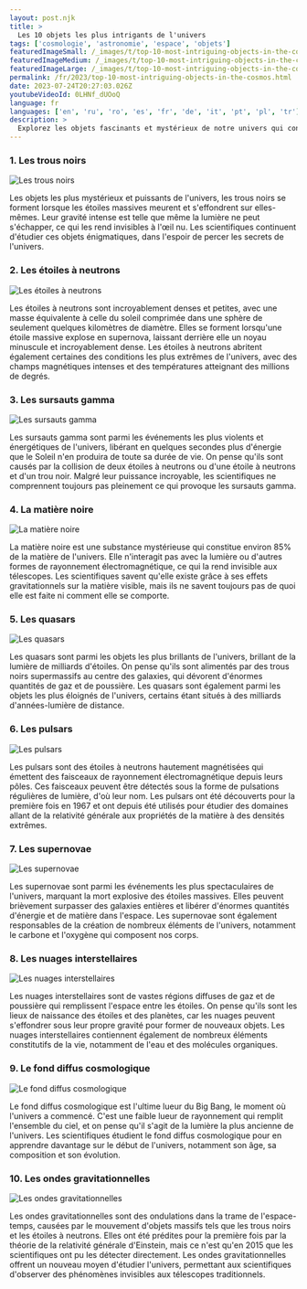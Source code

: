 ```yaml
---
layout: post.njk
title: >
  Les 10 objets les plus intrigants de l'univers
tags: ['cosmologie', 'astronomie', 'espace', 'objets']
featuredImageSmall: /_images/t/top-10-most-intriguing-objects-in-the-cosmos-cover-fr-small.webp
featuredImageMedium: /_images/t/top-10-most-intriguing-objects-in-the-cosmos-cover-fr-medium.webp
featuredImageLarge: /_images/t/top-10-most-intriguing-objects-in-the-cosmos-cover-fr-large.webp
permalink: /fr/2023/top-10-most-intriguing-objects-in-the-cosmos.html
date: 2023-07-24T20:27:03.026Z
youtubeVideoId: 0LHNf_dUOoQ
language: fr
languages: ['en', 'ru', 'ro', 'es', 'fr', 'de', 'it', 'pt', 'pl', 'tr']
description: >
  Explorez les objets fascinants et mystérieux de notre univers qui continuent de captiver les astronomes et les scientifiques.
---
```


### 1. Les trous noirs

![Les trous noirs](/_images/d/d0ad0e801ddb94e8a3f075fb364c35c2-medium.webp)

Les objets les plus mystérieux et puissants de l'univers, les trous noirs se forment lorsque les étoiles massives meurent et s'effondrent sur elles-mêmes. Leur gravité intense est telle que même la lumière ne peut s'échapper, ce qui les rend invisibles à l'œil nu. Les scientifiques continuent d'étudier ces objets énigmatiques, dans l'espoir de percer les secrets de l'univers.

### 2. Les étoiles à neutrons

![Les étoiles à neutrons](/_images/b/b12011c7b7fa413231c7e6de2f4dde38-medium.webp)

Les étoiles à neutrons sont incroyablement denses et petites, avec une masse équivalente à celle du soleil comprimée dans une sphère de seulement quelques kilomètres de diamètre. Elles se forment lorsqu'une étoile massive explose en supernova, laissant derrière elle un noyau minuscule et incroyablement dense. Les étoiles à neutrons abritent également certaines des conditions les plus extrêmes de l'univers, avec des champs magnétiques intenses et des températures atteignant des millions de degrés.

### 3. Les sursauts gamma

![Les sursauts gamma](/_images/8/85f90ba77ca4d5b42dedbd5d291996ad-medium.webp)

Les sursauts gamma sont parmi les événements les plus violents et énergétiques de l'univers, libérant en quelques secondes plus d'énergie que le Soleil n'en produira de toute sa durée de vie. On pense qu'ils sont causés par la collision de deux étoiles à neutrons ou d'une étoile à neutrons et d'un trou noir. Malgré leur puissance incroyable, les scientifiques ne comprennent toujours pas pleinement ce qui provoque les sursauts gamma.

### 4. La matière noire

![La matière noire](/_images/1/1cda0791390020cea0da08a7f08dad82-medium.webp)

La matière noire est une substance mystérieuse qui constitue environ 85% de la matière de l'univers. Elle n'interagit pas avec la lumière ou d'autres formes de rayonnement électromagnétique, ce qui la rend invisible aux télescopes. Les scientifiques savent qu'elle existe grâce à ses effets gravitationnels sur la matière visible, mais ils ne savent toujours pas de quoi elle est faite ni comment elle se comporte.

### 5. Les quasars

![Les quasars](/_images/4/4a0fbe84ec78cefa70416827f7fe08a1-medium.webp)

Les quasars sont parmi les objets les plus brillants de l'univers, brillant de la lumière de milliards d'étoiles. On pense qu'ils sont alimentés par des trous noirs supermassifs au centre des galaxies, qui dévorent d'énormes quantités de gaz et de poussière. Les quasars sont également parmi les objets les plus éloignés de l'univers, certains étant situés à des milliards d'années-lumière de distance.

### 6. Les pulsars

![Les pulsars](/_images/e/eecc7f6ab260d478a416646c57e59a69-medium.webp)

Les pulsars sont des étoiles à neutrons hautement magnétisées qui émettent des faisceaux de rayonnement électromagnétique depuis leurs pôles. Ces faisceaux peuvent être détectés sous la forme de pulsations régulières de lumière, d'où leur nom. Les pulsars ont été découverts pour la première fois en 1967 et ont depuis été utilisés pour étudier des domaines allant de la relativité générale aux propriétés de la matière à des densités extrêmes.

### 7. Les supernovae

![Les supernovae](/_images/1/1a3391ace83c5cf3bec86a24f34e110e-medium.webp)

Les supernovae sont parmi les événements les plus spectaculaires de l'univers, marquant la mort explosive des étoiles massives. Elles peuvent brièvement surpasser des galaxies entières et libérer d'énormes quantités d'énergie et de matière dans l'espace. Les supernovae sont également responsables de la création de nombreux éléments de l'univers, notamment le carbone et l'oxygène qui composent nos corps.

### 8. Les nuages interstellaires

![Les nuages interstellaires](/_images/d/d387463f2b5bf993e24be8a850e90338-medium.webp)

Les nuages interstellaires sont de vastes régions diffuses de gaz et de poussière qui remplissent l'espace entre les étoiles. On pense qu'ils sont les lieux de naissance des étoiles et des planètes, car les nuages peuvent s'effondrer sous leur propre gravité pour former de nouveaux objets. Les nuages interstellaires contiennent également de nombreux éléments constitutifs de la vie, notamment de l'eau et des molécules organiques.

### 9. Le fond diffus cosmologique

![Le fond diffus cosmologique](/_images/e/ee397cdb95871bc2d3973f4c08b43c9a-medium.webp)

Le fond diffus cosmologique est l'ultime lueur du Big Bang, le moment où l'univers a commencé. C'est une faible lueur de rayonnement qui remplit l'ensemble du ciel, et on pense qu'il s'agit de la lumière la plus ancienne de l'univers. Les scientifiques étudient le fond diffus cosmologique pour en apprendre davantage sur le début de l'univers, notamment son âge, sa composition et son évolution.

### 10. Les ondes gravitationnelles

![Les ondes gravitationnelles](/_images/5/5a38ff73986d50c17b94fda23ae28193-medium.webp)

Les ondes gravitationnelles sont des ondulations dans la trame de l'espace-temps, causées par le mouvement d'objets massifs tels que les trous noirs et les étoiles à neutrons. Elles ont été prédites pour la première fois par la théorie de la relativité générale d'Einstein, mais ce n'est qu'en 2015 que les scientifiques ont pu les détecter directement. Les ondes gravitationnelles offrent un nouveau moyen d'étudier l'univers, permettant aux scientifiques d'observer des phénomènes invisibles aux télescopes traditionnels.

